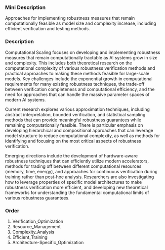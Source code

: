 ### Mini Description

Approaches for implementing robustness measures that remain computationally feasible as model size and complexity increase, including efficient verification and testing methods.

### Description

Computational Scaling focuses on developing and implementing robustness measures that remain computationally tractable as AI systems grow in size and complexity. This includes both theoretical research on the computational complexity of various robustness verification methods and practical approaches to making these methods feasible for large-scale models. Key challenges include the exponential growth in computational requirements for many existing robustness techniques, the trade-off between verification completeness and computational efficiency, and the need for approaches that can handle the massive parameter spaces of modern AI systems.

Current research explores various approximation techniques, including abstract interpretation, bounded verification, and statistical sampling methods that can provide meaningful robustness guarantees while remaining computationally feasible. There is particular emphasis on developing hierarchical and compositional approaches that can leverage model structure to reduce computational complexity, as well as methods for identifying and focusing on the most critical aspects of robustness verification.

Emerging directions include the development of hardware-aware robustness techniques that can efficiently utilize modern accelerators, methods for trading off between different computational resources (memory, time, energy), and approaches for continuous verification during training rather than post-hoc analysis. Researchers are also investigating how to leverage properties of specific model architectures to make robustness verification more efficient, and developing new theoretical frameworks for understanding the fundamental computational limits of various robustness guarantees.

### Order

1. Verification_Optimization
2. Resource_Management
3. Complexity_Analysis
4. Efficient_Training
5. Architecture-Specific_Optimization
